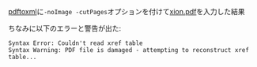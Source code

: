 [pdftoxml](https://sourceforge.net/projects/pdf2xml/files/binaries/Win32%202.1/)に`-noImage -cutPages`オプションを付けて[xion.pdf](http://conlinguistics.org/arka/images/xion.pdf)を入力した結果

ちなみに以下のエラーと警告が出た:
```
Syntax Error: Couldn't read xref table
Syntax Warning: PDF file is damaged - attempting to reconstruct xref table...
```
